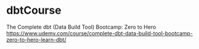 # dbtCourse
The Complete dbt (Data Build Tool) Bootcamp: Zero to Hero
https://www.udemy.com/course/complete-dbt-data-build-tool-bootcamp-zero-to-hero-learn-dbt/
